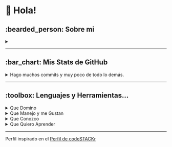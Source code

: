 # :wave: Hola!

<section>
  <h2>
    :bearded_person: Sobre mi
  </h2>
  <details>
    <summary>  
    </summary>
    <lu>
      <li>
        :robot: Soy estudiante de Pregrado de Ingenirería Civil en Computación con  Major en Sistemas Autónomos y Robóticos, y Minor de Profundidad en Automatización e Inteligencia Computacional(Area de Control y Automatización).
      </li>
      <li>
        :smiley_cat: Me encanta todo lo relacionado con ciencias de la computación y su implementación en problemas reales del dia a dia. 
      </li>
      <li>
        :mag_right: Busco oportunidades para aplicar todo lo que he aprendido sin importar la escala, industria o campo al cual se aplique.
      </li>
      <li>
        :dart: Mis objetivos para este 2020 son completar los cursos de mi semestre en la universidad y conseguir una práctica profesional para el 2021.
      </li>
      <li>
        :tada: Me encanta jugar Tennis, hacer ejercicio, cocinar sin lavar los platos, y jugar CATAN con amigos.
      </li>
    </lu>
  </details>
</section>

***

<section>
  <h2>
    :bar_chart: Mis Stats de GitHub
  </h2>
  <details>
    <summary>
      Hago muchos commits y muy poco de todo lo demás.
    </summary>
    <img 
      alt="GitHub Stats"
      src="https://github-readme-stats.vercel.app/api?username=HenryBlairG&count_private=true&show_icons=true"
    />
  </details>
</section>

***

<section>
    <h2>
        :toolbox: Lenguajes y Herramientas...
    </h2>
    <details>
      <summary>
        Que Domino
      </summary>
      <img 
        alt="Python"
        width=30px
        src="https://seeklogo.com/images/P/python-logo-A32636CAA3-seeklogo.com.png"
      />
      <img 
        alt="Terminal"
        width=30px
        src="https://camo.githubusercontent.com/bbfa2a5c01460358f6e1d761b08211d2be318447/687474703a2f2f656c656d656e746172792e696f2f696d616765732f646f63732f68756d616e2d696e746572666163652d67756964656c696e65732f69636f6e732f36342f7574696c69746965732d7465726d696e616c2e737667"
      />
      <img 
        alt="Git"
        width=30px
        src="https://raw.githubusercontent.com/github/explore/80688e429a7d4ef2fca1e82350fe8e3517d3494d/topics/git/git.png"
      />
      <img 
        alt="VS Code"
        width=30px
        src="https://raw.githubusercontent.com/github/explore/80688e429a7d4ef2fca1e82350fe8e3517d3494d/topics/visual-studio-code/visual-studio-code.png"
      />
  </details>
  <details>
    <summary>
      Que Manejo y me Gustan
    </summary>
  </details>
  <details>
    <summary>
      Que Conozco
    </summary>
  </details>
  <details>
    <summary>
      Que Quiero Aprender
    </summary>
  </details>
</section>

***

Perfil inspirado en el [Perfil de codeSTACKr](https://github.com/codeSTACKr/codeSTACKr/blob/master/README.md)
